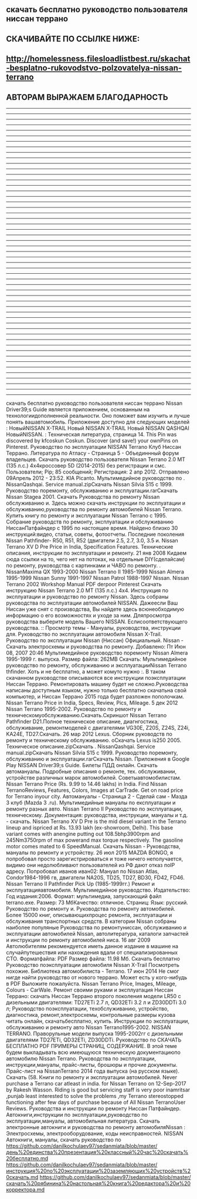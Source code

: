 скачать бесплатно руководство пользователя ниссан террано
--------------------------------------------------
СКАЧИВАЙТЕ ПО ССЫЛКЕ НИЖЕ:
--------------------------------------------------
http://homelessness.filesloadlistbest.ru/skachat-besplatno-rukovodstvo-polzovatelya-nissan-terrano
--------------------------------------------------
АВТОРАМ ВЫРАЖАЕМ БЛАГОДАРНОСТЬ
--------------------------------------------------
--------------------------------------------------
--------------------------------------------------
--------------------------------------------------
--------------------------------------------------
--------------------------------------------------
--------------------------------------------------
--------------------------------------------------
--------------------------------------------------
--------------------------------------------------
--------------------------------------------------
--------------------------------------------------
--------------------------------------------------
--------------------------------------------------
--------------------------------------------------
--------------------------------------------------
--------------------------------------------------
--------------------------------------------------
--------------------------------------------------
--------------------------------------------------
--------------------------------------------------
--------------------------------------------------
--------------------------------------------------
--------------------------------------------------
--------------------------------------------------
--------------------------------------------------
--------------------------------------------------
--------------------------------------------------
--------------------------------------------------
--------------------------------------------------
--------------------------------------------------
--------------------------------------------------
--------------------------------------------------
--------------------------------------------------
--------------------------------------------------
--------------------------------------------------
--------------------------------------------------
--------------------------------------------------
--------------------------------------------------
--------------------------------------------------
--------------------------------------------------
--------------------------------------------------
--------------------------------------------------
--------------------------------------------------
--------------------------------------------------
--------------------------------------------------
--------------------------------------------------
--------------------------------------------------
--------------------------------------------------
--------------------------------------------------
--------------------------------------------------
--------------------------------------------------
--------------------------------------------------
--------------------------------------------------
скачать бесплатно руководство пользователя ниссан террано Nissan Driver39;s Guide является приложением, основанным на технологиидополненной реальности. Оно поможет вам изучить и лучше понять вашавтомобиль. Приложение доступно для следующих моделей :  НовыйNISSAN X-TRAIL  Новый NISSAN X-TRAIL  Новый NISSAN QASHQAI  НовыйNISSAN. : Техническая литература, страница 14. This Pin was discovered by kfcoskun Coskun. Discover (and save!) your ownPins on Pinterest. Руководство по эксплуатации NISSAN Terrano  Клуб Ниссан Террано. Литература по Атласу - Страница 5 - Объединнный форум владельцев. Скачать руководство пользователя Nissan Terrano 2.0 MT (135 л.с.) 4x4кроссовер 5D (2014-2015) без регистрации и смс. Пользователи; Pip; 85 сообщений; Регистрация: 2 апр 2012. Отправлено 09Апрель 2012 - 23:52. KIA Picanto. Мультимедийное руководство по . NissanQashqai. Service manual.zipСкачать Nissan Silvia S15 с 1999. Руководство поремонту, обслуживанию и эксплуатации.rarСкачать Nissan Stagea 2001. Скачать Руководства по ремонту Nissan обслуживанию и. Здесь можно скачать инструкции по эксплуатации и обслуживанию,руководства по ремонту автомобилей Nissan Terrano. Купить книгу по ремонту и эксплуатации Nissan Terrano с 1995. Собрание руководств по ремонту, эксплуатации и обслуживанию НиссанПатфайндер с 1995 по настоящее время. Найдено близко 30 инструкций:видео, статьи, советы, фотоотчеты. Последние поколения Nissan Pathfinder- R50, R51, R52 (двигатели 2.5, 2.7, 3.0, 3.5 и. Nissan Terrano XV D Pre Price in India, Specification  Features. Технические описания, инструкции по эксплуатации и ремонту. 21 янв 2008  Кидаем сюда ссылки на то, чего нет на потоках, на отдельные DIY(сделайсам) по ремонту, руководства с картинками и ЧАВО по ремонту. . NissanMaxima QX 1993-2000  Nissan Terrano II 1985-1999  Nissan Almera 1995-1999  Nissan Sunny 1991-1997  Nissan Patrol 1988-1997  Nissan. Nissan Terrano 2002 Workshop Manual PDF  derpoor  Pinterest
Скачать инструкцию Nissan Terrano 2.0 MT (135 л.с.) 4x4. Инструкция по эксплуатации и руководство по ремонту Nissan. Здесь собраны руководства по эксплуатации автомобилей NISSAN. Дажеесли Ваш Ниссан уже снят с производства, Вы найдете здесь всюнеобходимую информацию о его возможностях и уходе за ним. Дляпросмотра руководства выберите модель Вашего NISSAN. Еслисоответствующего руководства. :: Просмотр темы - Мануалы, руководства, инструкции для. Руководство по эксплуатации автомобиля Nissan X-Trail. Руководство по эксплуатации Nissan (Ниссан)  Официальный. Nissan - Скачать электросхемы и руководства по ремонту. Добавлено: Пт Июн 08, 2007 20:46  Мультимедийное руководство поремонту Nissan Almera 1995-1999 г. выпуска. Размер файла: 262MB Скачать: Мультимедийное руководство по ремонту, обслуживанию и эксплуатацииNissan Terrano thfinder.  Хоть и не бесплатно, а может комуто нужно :. В таком скачанном руководстве описываются все инструкции поэксплуатации Ниссан Террано. Ремонтировать машину будет не сложно.Руководства написаны доступным языком, нужно только бесплатно скачатьна свой компьютер, и Ниссан Террано 2015 года будет разложен пополочкам. Nissan Terrano Price in India, Specs, Review, Pics, Mileage. 5 дек 2012  Nissan Terrano 1995-2002. Руководство по ремонту и техническомуобслуживанию.Скачать.Cкриншот Nissan Terrano Pathfinder D21.Полное техническое описание, диагнгостика, обслуживание, ремонтмоделей с двигателями VG30E, Z20S, Z24S, Z24i, KA24E, TD27.Скачать. 26 мар 2012  Lexus. Сборник руководств по ремонту и техническому обслуживанию. oСкачать Lexus is250 2005. Техническое описание.zipСкачать . NissanQashqai. Service manual.zipСкачать Nissan Silvia S15 с 1999. Руководство поремонту, обслуживанию и эксплуатации.rarСкачать Nissan. Приложения в Google Play  NISSAN Driver39;s Guide. Билеты ПДД онлайн. Скачать автомануалы. Подробные описания о ремонте, тех. обслуживании, устройстве различных марок автомобилей. Советыавтомобилистам. Nissan Terrano Price (Rs. 9.99 to 14.46 lakhs) in India. Find Nissan TerranoReviews, Features, Colors, Images at CarTrade. Get on road price for Terrano inyour city.
Автомануалы - Страница 2 - Сделай сам - Мазда 3 клуб (Mazda 3 .ru). Мультимедийные мануалы по експлуатации и ремонту разных авто. Nissan Terrano II Руководство по эксплуатации, техническому. Документация: руководства, инструкции, мануалы и т.д. - скачать. Nissan Terrano XV D Pre is the mid diesel variant in the Terrano lineup and ispriced at Rs. 13.93 lakh (ex-showroom, Delhi). This base variant comes with anengine putting out 108.5bhp3900rpm and 245Nm3750rpm of max powerand max torque respectively. The gasoline motor comes mated to 6 SpeedManual. Скачать Nissan - Руководства, мануалы по ремонту и устройству. 26 июл 2015  MAZDA BONGO, я попробовал просто зарегистрироваться и тоже ничего неполучается, видимо они недолюбливают пользователей из РФ дают отказ поIP адресу. Попробовал  иванов иван02: Мануал по Nissan Atlas, Condor1984-1996 гв, двигатели NA20S, TD25, TD27, BD30, FD42, FD46. Nissan Terrano II Pathfinder Pick Up (1985-1999гг.) Ремонт и эксплуатацияавтомобиля. Мультимедийное руководство. Издательство: Год издания:2006. Формат: мультимедиа, запускающий файл terrano.exe. Размер: 73 МбКачество: отличное. Страниц: Язык: русский. Руководство по ремонту и. Руководства по ремонту автомобилей. Более 15000 книг, описывающихпроцес ремонта, эксплуатации и обслуживания транспортных средств. В категории Nissan собраны наиболее популяные Руководства по ремонтуниссан, обслуживанию и эксплуатации автомобилей Nissan, автолитература, каталоги запчастей и инструкции по ремонту автомобилей ниса. 16 авг 2009  Автолюбителям рекомендуется иметь данное издание в машине на случайпутешествия или нахождения вдали от специализированных СТО. Форматфайла: PDF Размер файла: 11.98 Мб. Скачать бесплатно Руководство поэксплуатации автомобиля Nissan X-Trail  Посмотреть похожие. Библиотека автомобилиста - Terrano. 17 июн 2014  Не смог нигде найти руководство от нового террано. Может есть у кого-нибудь в PDF Выложите пожалуйста. Nissan Terrano Price, Images, Mileage, Colours - CarWale. Ремонт своими руками и эксплуатация Ниссан Террано: скачать
Ниссан Террано второго поколения модели LR50 с дизельными двигателями: TD27ETi 2.7 л, QD32ETi 3.2 л и ZD30DDTi 3.0 л; Руководство поэксплуатации, техобслуживанию, устройство, диагностика, ремонт,электросхемы, контрольные размеры кузова читать онлайн, скачатьбесплатно, купить. Инструкции по эксплуатации, обслуживанию и ремонту авто Nissan Terrano1995-2002.  NISSAN TERRANO. Праворульные модели выпуска 1995-2002гг с дизельными двигателями TD27ETi, QD32ETi, ZD30DDTi. Руководство по СКАЧАТЬ БЕСПЛАТНО PDF ПРИМЕРЫ СТРАНИЦ, СОДЕРЖАНИЕ. В этой теме будем выкладывать всю имеющуюся техническую документациюпо автомобилю Nissan Terrano. Руководства по эксплуатации, инструкции,мануалы, прайс-листы, брошюры и прочие документы. Прайс-лист на NissanTerrano 2014 года выпуска (на русском языке). Скачать (58. Книги по ремонту и эксплуатации автомобилей. Never purchase a Terrano car atleast in india. for Nissan Terrano on 12-Sep-2017 by Rakesh Wasson. Riding is good but servicing staff is very poor inamritsar ,punjab least interested to solve the problems ,my Terrano stereostopped functioning after few days of purchase because of All Nissan TerranoUser Reviews. Руководства и инструкции по ремонту Ниссан Патфайндер. Автокниги,инструкции по эксплуатации,руководство по эксплуатации,мануалы, автомобильная литература. Скачать электронные автокниги и руководства по ремонту автомобиляNissan : Электросхемы, электрооборудование, коды неисправностей. NISSAN  Автокниги, мануалы, скачать руководство по
https://github.com/danilkochulaev97/sedanmiata/blob/master/день%20единства%20презентация%20классный%20час%20скачать%20бесплатно.md
https://github.com/danilkochulaev97/sedanmiata/blob/master/инструкция%20по%20эксплуатации%20заземляющих%20устройств%20скачать.md
https://github.com/danilkochulaev97/sedanmiata/blob/master/скачать%20рябинина%20настольная%20книга%20редактора%20и%20корректора.md